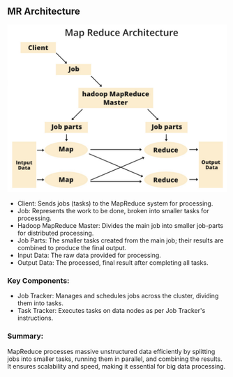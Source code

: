 ## MR Architecture

![alt text](Images/MRArch.png)

- Client: Sends jobs (tasks) to the MapReduce system for processing.
- Job: Represents the work to be done, broken into smaller tasks for processing.
- Hadoop MapReduce Master: Divides the main job into smaller job-parts for distributed processing.
- Job Parts: The smaller tasks created from the main job; their results are combined to produce the final output.
- Input Data: The raw data provided for processing.
- Output Data: The processed, final result after completing all tasks.

### Key Components:
- Job Tracker: Manages and schedules jobs across the cluster, dividing them into tasks.
- Task Tracker: Executes tasks on data nodes as per Job Tracker's instructions.

### Summary:
MapReduce processes massive unstructured data efficiently by splitting jobs into smaller tasks, running them in parallel, and combining the results. It ensures scalability and speed, making it essential for big data processing.